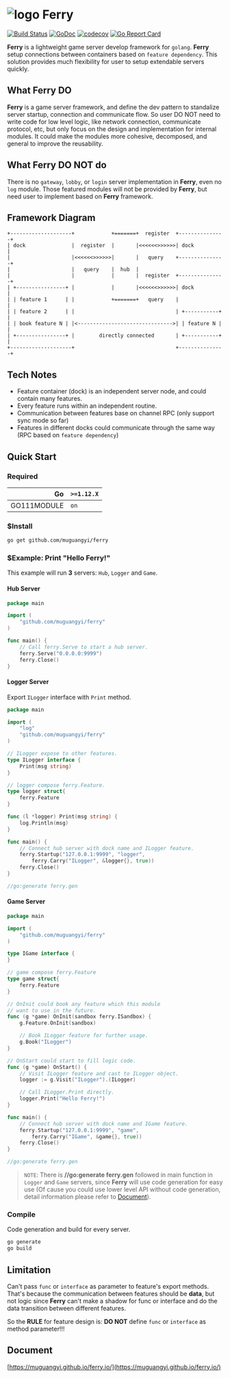 # ![logo](logo.ico) Ferry

[![Build Status](https://travis-ci.com/muguangyi/ferry.svg?branch=master)](https://travis-ci.com/muguangyi/ferry) [![GoDoc](https://godoc.org/github.com/muguangyi/ferry?status.svg)](https://godoc.org/github.com/muguangyi/ferry) [![codecov](https://codecov.io/gh/muguangyi/ferry/branch/master/graph/badge.svg)](https://codecov.io/gh/muguangyi/ferry) [![Go Report Card](https://goreportcard.com/badge/github.com/muguangyi/ferry)](https://goreportcard.com/report/github.com/muguangyi/ferry)

**Ferry** is a lightweight game server develop framework for `golang`. **Ferry** setup connections between containers based on `feature dependency`. This solution provides much flexibility for user to setup extendable servers quickly.

## What Ferry DO

**Ferry** is a game server framework, and define the dev pattern to standalize server startup, connection and communicate flow. So user DO NOT need to write code for low level logic, like network connection, communicate protocol, etc, but only focus on the design and implementation for internal modules. It could make the modules more cohesive, decomposed, and general to improve the reusability.

## What Ferry DO NOT do

There is no `gateway`, `lobby`, or `login` server implementation in **Ferry**, even no `log` module. Those featured modules will not be provided by **Ferry**, but need user to implement based on **Ferry** framework.

## Framework Diagram

    +--------------------+            +=======+  register  +---------------+
    | dock               |  register  |       |<<<<<<>>>>>>| dock          |
    |                    |<<<<<<>>>>>>|       |   query    +---------------+
    |                    |   query    |  hub  |
    |                    |            |       |  register  +---------------+
    | +----------------+ |            |       |<<<<<<>>>>>>| dock          |
    | | feature 1      | |            +=======+   query    |               |
    | | feature 2      | |                                 | +-----------+ |
    | | book feature N | |<------------------------------->| | feature N | |
    | +----------------+ |        directly connected       | +-----------+ |
    +--------------------+                                 +---------------+

## Tech Notes

* Feature container (dock) is an independent server node, and could contain many features.
* Every feature runs within an independent routine.
* Communication between features base on channel RPC (only support sync mode so far)
* Features in different docks could communicate through the same way (RPC based on `feature dependency`)

## Quick Start

### Required

|Go|`>=1.12.X`|
|--:|:--|
|GO111MODULE|`on`|

### $Install

```bash
go get github.com/muguangyi/ferry
```

### $Example: Print "Hello Ferry!"

This example will run **3** servers: `Hub`, `Logger` and `Game`.

#### Hub Server

```go
package main

import (
    "github.com/muguangyi/ferry"
)

func main() {
    // Call ferry.Serve to start a hub server.
    ferry.Serve("0.0.0.0:9999")
    ferry.Close()
}
```

#### Logger Server

Export `ILogger` interface with `Print` method.

```go
package main

import (
    "log"
    "github.com/muguangyi/ferry"
)

// ILogger expose to other features.
type ILogger interface {
    Print(msg string)
}

// logger compose ferry.Feature.
type logger struct{
    ferry.Feature
}

func (l *logger) Print(msg string) {
    log.Println(msg)
}

func main() {
    // Connect hub server with dock name and ILogger feature.
    ferry.Startup("127.0.0.1:9999", "logger",
        ferry.Carry("ILogger", &logger{}, true))
    ferry.Close()
}

//go:generate ferry.gen
```

#### Game Server

```go
package main

import (
    "github.com/muguangyi/ferry"
)

type IGame interface {
}

// game compose ferry.Feature
type game struct{
    ferry.Feature
}

// OnInit could book any feature which this module
// want to use in the future.
func (g *game) OnInit(sandbox ferry.ISandbox) {
    g.Feature.OnInit(sandbox)

    // Book ILogger feature for further usage.
    g.Book("ILogger")
}

// OnStart could start to fill logic code.
func (g *game) OnStart() {
    // Visit ILogger feature and cast to ILogger object.
    logger := g.Visit("ILogger").(ILogger)

    // Call ILogger.Print directly.
    logger.Print("Hello Ferry!")
}

func main() {
    // Connect hub server with dock name and IGame feature.
    ferry.Startup("127.0.0.1:9999", "game",
        ferry.Carry("IGame", &game{}, true))
    ferry.Close()
}

//go:generate ferry.gen
```

> `NOTE`: There is **//go:generate ferry.gen** followed in main function in `Logger` and `Game` servers, since **Ferry** will use code generation for easy use (Of cause you could use lower level API without code generation, detail information please refer to [Document](https://muguangyi.github.io/ferry.io/)).

### Compile

Code generation and build for every server.

```bash
go generate
go build
```

## Limitation

Can't pass `func` or `interface` as parameter to feature's export methods. That's because the communication between features should be **data**, but not logic since **Ferry** can't make a shadow for func or interface and do the data transition between different features.

So the **RULE** for feature design is: **DO NOT** define `func` or `interface` as method parameter!!!

## Document

[https://muguangyi.github.io/ferry.io/](https://muguangyi.github.io/ferry.io/)